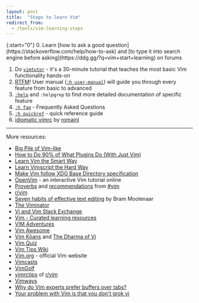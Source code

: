 ```yaml
---
layout: post
title:  "Steps to learn Vim"
redirect_from:
  - /tools/vim-learning-steps
---
```


<aside markdown="1">
{:start="0"}
 0. Learn [how to ask a good question](https://stackoverflow.com/help/how-to-ask) and [to type it into search engine before asking](https://ddg.gg/?q=vim+start+learning) on forums
</aside>

 1. Do [`vimtutor`](https://vimhelp.org/usr_01.txt.html#vimtutor) - it's a 30-minute tutorial that teaches the most basic Vim functionality hands-on
 2. [RTFM](https://en.wikipedia.org/wiki/RTFM)! User manual ([`:h user-manual`](https://vimhelp.org/usr_toc.txt.html)) will guide you through every feature from basic to advanced
 3. [`:help`](https://vimhelp.org/) and `:helpgrep` to find more detailed documentation of specific feature
 4. [`:h faq`](https://vimhelp.org/vim_faq.txt.html) - Frequently Asked Questions
 5. [`:h quickref`](https://vimhelp.org/quickref.txt.html) - quick reference guide
 6. [idiomatic vimrc](https://github.com/romainl/idiomatic-vimrc) by [romainl](http://romainl.github.io/)

---

More resources:
  * [Big Pile of Vim-like](https://vim.reversed.top/)
  * [How to Do 90% of What Plugins Do (With Just Vim)](https://www.youtube.com/watch?v=XA2WjJbmmoM)
  * [Learn Vim the Smart Way](https://learnvim.irian.to)
  * [Learn Vimscript the Hard Way](https://learnvimscriptthehardway.stevelosh.com)
  * [Make Vim follow XDG Base Directory specification](/blog/vim-xdg)
  * [OpenVim](https://openvim.com/) - an interactive Vim tutorial online
  * [Proverbs](https://www.vi-improved.org/vim-proverbs) and [recommendations](https://www.vi-improved.org/recommendations) from [#vim](https://www.vi-improved.org/)
  * [r/vim](https://old.reddit.com/r/vim/)
  * [Seven habits of effective text editing](https://www.moolenaar.net/habits.html) by Bram Moolenaar
  * [The Viminator](https://www.theviminator.com/)
  * [Vi and Vim Stack Exchange](https://vi.stackexchange.com/)
  * [Vim - Curated learning resources](https://learnbyexample.github.io/curated_resources/vim.html)
  * [VIM Adventures](https://vim-adventures.com)
  * [Vim Awesome](https://vimawesome.com)
  * [Vim Kōans](https://blog.sanctum.geek.nz/vim-koans) and [The Dharma of Vi](https://blog.samwhited.com/2015/04/the-dharma-of-vi/)
  * [Vim Quiz](https://vim.morzel.net)
  * [Vim Tips Wiki](https://vim.fandom.com/wiki/Vim_Tips_Wiki)
  * [Vim.org](https://www.vim.org/) - official Vim website
  * [Vimcasts](http://vimcasts.org/episodes)
  * [VimGolf](https://www.vimgolf.com/)
  * [vimrctips](https://www.reddit.com/r/vim/wiki/vimrctips) of [r/vim](https://www.reddit.com/r/vim)
  * [Vimways](https://vimways.org/2018)
  * [Why do Vim experts prefer buffers over tabs?](https://stackoverflow.com/a/26710166/10247460)
  * [Your problem with Vim is that you don't grok vi](https://stackoverflow.com/a/1220118/10247460)
